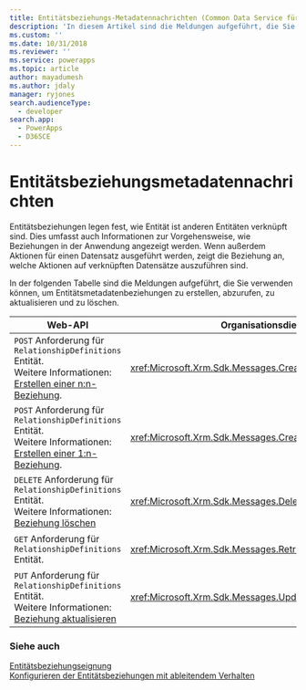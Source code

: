 ```yaml
---
title: Entitätsbeziehungs-Metadatennachrichten (Common Data Service für Apps) | Microsoft Docs
description: 'In diesem Artikel sind die Meldungen aufgeführt, die Sie verwenden können, um Entitätsmetadatenbeziehungen mithilfe von Web API und Organisationservice zu erstellen, abzurufen, zu aktualisieren und zu löschen.'
ms.custom: ''
ms.date: 10/31/2018
ms.reviewer: ''
ms.service: powerapps
ms.topic: article
author: mayadumesh
ms.author: jdaly
manager: ryjones
search.audienceType:
  - developer
search.app:
  - PowerApps
  - D365CE
---
```

# <a name="entity-relationship-metadata-messages"></a>Entitätsbeziehungsmetadatennachrichten

Entitätsbeziehungen legen fest, wie Entität ist anderen Entitäten verknüpft sind. Dies umfasst auch Informationen zur Vorgehensweise, wie Beziehungen in der Anwendung angezeigt werden. Wenn außerdem Aktionen für einen Datensatz ausgeführt werden, zeigt die Beziehung an, welche Aktionen auf verknüpften Datensätze auszuführen sind.  
  
In der folgenden Tabelle sind die Meldungen aufgeführt, die Sie verwenden können, um Entitätsmetadatenbeziehungen zu erstellen, abzurufen, zu aktualisieren und zu löschen.  
  
|Web-API|Organisationsdienst|Beschreibung|  
|-------------|-------------|-----------------|  
|`POST` Anforderung für `RelationshipDefinitions` Entität. <br/>Weitere Informationen: [Erstellen einer n:n-Beziehung](webapi/create-update-entity-relationships-using-web-api.md#create-a-many-to-many-relationship). |<xref:Microsoft.Xrm.Sdk.Messages.CreateManyToManyRequest>|Erstellt eine n: n-Beziehung zwischen zwei Entitäten.|  
|`POST` Anforderung für `RelationshipDefinitions` Entität. <br/>Weitere Informationen: [Erstellen einer 1:n-Beziehung](webapi/create-update-entity-relationships-using-web-api.md#create-a-one-to-many-relationship).|<xref:Microsoft.Xrm.Sdk.Messages.CreateOneToManyRequest>|Erstellt eine 1:n-Beziehung zwischen zwei Entitäten.|  
|`DELETE` Anforderung für `RelationshipDefinitions` Entität.<br/>Weitere Informationen: [Beziehung löschen](webapi/create-update-entity-relationships-using-web-api.md#delete-relationships)|<xref:Microsoft.Xrm.Sdk.Messages.DeleteRelationshipRequest>|Löscht eine Entitätsbeziehung.|  
|`GET` Anforderung für `RelationshipDefinitions` Entität.|<xref:Microsoft.Xrm.Sdk.Messages.RetrieveRelationshipRequest>|Ruft eine Entitätsbeziehung ab.|  
|`PUT` Anforderung für `RelationshipDefinitions` Entität.<br/>Weitere Informationen: [Beziehung aktualisieren](webapi/create-update-entity-relationships-using-web-api.md#update-relationships)|<xref:Microsoft.Xrm.Sdk.Messages.UpdateRelationshipRequest>|Aktualisiert eine Entitätsbeziehung.|  
  
### <a name="see-also"></a>Siehe auch  

 [Entitätsbeziehungseignung](entity-relationship-eligibility.md)   
 [ Konfigurieren der Entitätsbeziehungen mit ableitendem Verhalten](configure-entity-relationship-cascading-behavior.md)